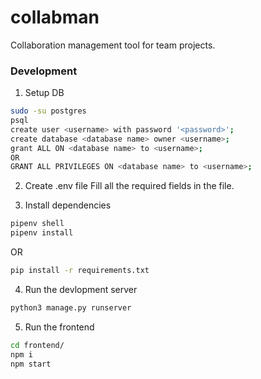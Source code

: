 # collabman

Collaboration management tool for team projects.


### Development


1. Setup DB

```sh
sudo -su postgres
psql
create user <username> with password '<password>';
create database <database name> owner <username>;
grant ALL ON <database name> to <username>;
OR
GRANT ALL PRIVILEGES ON <database name> to <username>;
```


2. Create .env file
Fill all the required fields in the file.


3. Install dependencies

```sh
pipenv shell
pipenv install
```

OR

```sh
pip install -r requirements.txt
```

4. Run the devlopment server

```sh
python3 manage.py runserver
```

5. Run the frontend

```sh
cd frontend/
npm i
npm start
```
